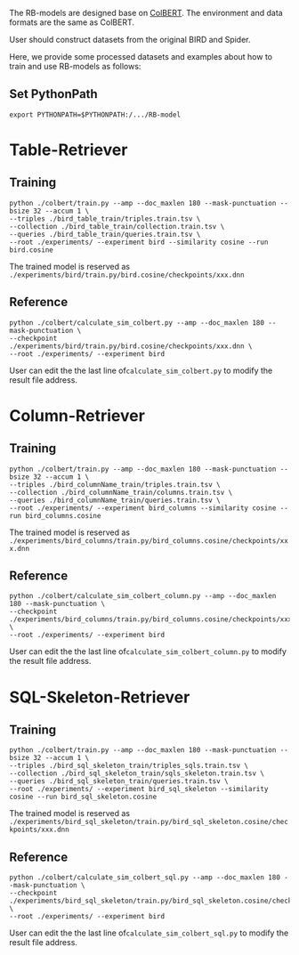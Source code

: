 The RB-models are designed base on [ColBERT](https://github.com/stanford-futuredata/ColBERT/tree/colbertv1). The environment and data formats are the same as ColBERT.

User should construct datasets from the original BIRD and Spider.

Here, we provide some processed datasets and examples about how to train and use RB-models as follows:
## Set PythonPath
```
export PYTHONPATH=$PYTHONPATH:/.../RB-model
```

# Table-Retriever

## Training

```
python ./colbert/train.py --amp --doc_maxlen 180 --mask-punctuation --bsize 32 --accum 1 \
--triples ./bird_table_train/triples.train.tsv \
--collection ./bird_table_train/collection.train.tsv \
--queries ./bird_table_train/queries.train.tsv \
--root ./experiments/ --experiment bird --similarity cosine --run bird.cosine
```
The trained model is reserved as ```./experiments/bird/train.py/bird.cosine/checkpoints/xxx.dnn```

## Reference

```
python ./colbert/calculate_sim_colbert.py --amp --doc_maxlen 180 --mask-punctuation \
--checkpoint ./experiments/bird/train.py/bird.cosine/checkpoints/xxx.dnn \
--root ./experiments/ --experiment bird
```
User can edit the the last line of```calculate_sim_colbert.py``` to modify the result file address.

# Column-Retriever

## Training

```
python ./colbert/train.py --amp --doc_maxlen 180 --mask-punctuation --bsize 32 --accum 1 \
--triples ./bird_columnName_train/triples.train.tsv \
--collection ./bird_columnName_train/columns.train.tsv \
--queries ./bird_columnName_train/queries.train.tsv \
--root ./experiments/ --experiment bird_columns --similarity cosine --run bird_columns.cosine
```
The trained model is reserved as ```./experiments/bird_columns/train.py/bird_columns.cosine/checkpoints/xxx.dnn```

## Reference

```
python ./colbert/calculate_sim_colbert_column.py --amp --doc_maxlen 180 --mask-punctuation \
--checkpoint ./experiments/bird_columns/train.py/bird_columns.cosine/checkpoints/xxx.dnn \
--root ./experiments/ --experiment bird
```
User can edit the the last line of```calculate_sim_colbert_column.py``` to modify the result file address.

# SQL-Skeleton-Retriever

## Training

```
python ./colbert/train.py --amp --doc_maxlen 180 --mask-punctuation --bsize 32 --accum 1 \
--triples ./bird_sql_skeleton_train/triples_sqls.train.tsv \
--collection ./bird_sql_skeleton_train/sqls_skeleton.train.tsv \
--queries ./bird_sql_skeleton_train/queries.train.tsv \
--root ./experiments/ --experiment bird_sql_skeleton --similarity cosine --run bird_sql_skeleton.cosine
```
The trained model is reserved as ```./experiments/bird_sql_skeleton/train.py/bird_sql_skeleton.cosine/checkpoints/xxx.dnn```

## Reference

```
python ./colbert/calculate_sim_colbert_sql.py --amp --doc_maxlen 180 --mask-punctuation \
--checkpoint ./experiments/bird_sql_skeleton/train.py/bird_sql_skeleton.cosine/checkpoints/xxx.dnn \
--root ./experiments/ --experiment bird
```
User can edit the the last line of```calculate_sim_colbert_sql.py``` to modify the result file address.


